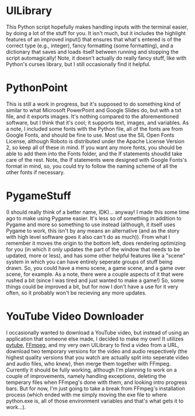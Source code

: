 # UILibrary
This Python script hopefully makes handling inputs with the terminal easier, by doing a lot of the stuff for you. It isn't much, but it includes the highlight features of an improved input() that ensures that what's entered is of the correct type (e.g., integer), fancy formatting (some formatting), and a dictionary that saves and loads itself between running and stopping the script automagically! Note, it doesn't actually do really fancy stuff, like with Python's curses library, but I still occasionally find it helpful.

# PythonPoint
This is still a work in progress, but it's supposed to do something kind of similar to what Microsoft PowerPoint and Google Slides do, but with a txt file, and it exports images. It's nothing compared to the aforementioned software, but I think that it's cool; it supports text, images, and variables. As a note, I included some fonts with the Python file, all of the fonts are from Google Fonts, and should be fine to use. Most use the SIL Open Fonts License, although Roboto is distributed under the Apache License Version 2, so keep all of these in mind. If you want any more fonts, you should be able to add them into the Fonts folder, and the If statements shoudld take care of the rest. Note, the If statements were designed with Google Fonts's format in mind, so, you could try to follow the naming scheme of all the other fonts if necessary.

# PygameStuff
(I should really think of a better name, IDK)... anyway! I made this some time ago to make using Pygame easier. It's less so of something in addition to Pygame and more so something to use instead (although, it itself uses Pygame to work, this isn't by any means an alternative (and as the story with high level software goes it also can't do as much)). From what I remember it moves the origin to the bottom left, does rendering optimizing for you (in which it only updates the part of the window that needs to be updated, more or less), and has some other helpful features like a "scene" system in which you can have entirely seperate groups of stuff being drawn. So, you could have a menu scene, a game scene, and a game over scene, for example. As a note, there were a couple aspects of it that were rushed a bit (since I was tired and just wanted to make a game!) So, some things could be improved a bit, but for now I don't have a use for it very often, so it probably won't be recieving any more updates.

# YouTube Video Downloader
I occasionally wanted to download a YouTube video, but instead of using an application that someone else made, I decided to make my own! It utilizes [pytube](https://pypi.org/project/pytube), [FFmpeg](https://ffmpeg.org), and my very own UILibrary to find a video from a URL, download two temporary versions for the video and audio respectively (the highest quality versions that you watch are actually split into seperate video and audio files, who knew), then merge them together with FFmpeg. Currently it should be fully working, although I'm planning to work on a couple of improvements, namely handling exceptions, deleting the temperary files when FFmpeg's done with them, and looking intro progress bars. But for now, I'm just going to take a break from FFmpeg's installation process (which ended with me simply moving the exe file to where python.exe is, all of those environment variables and that's what gets it to work...).

